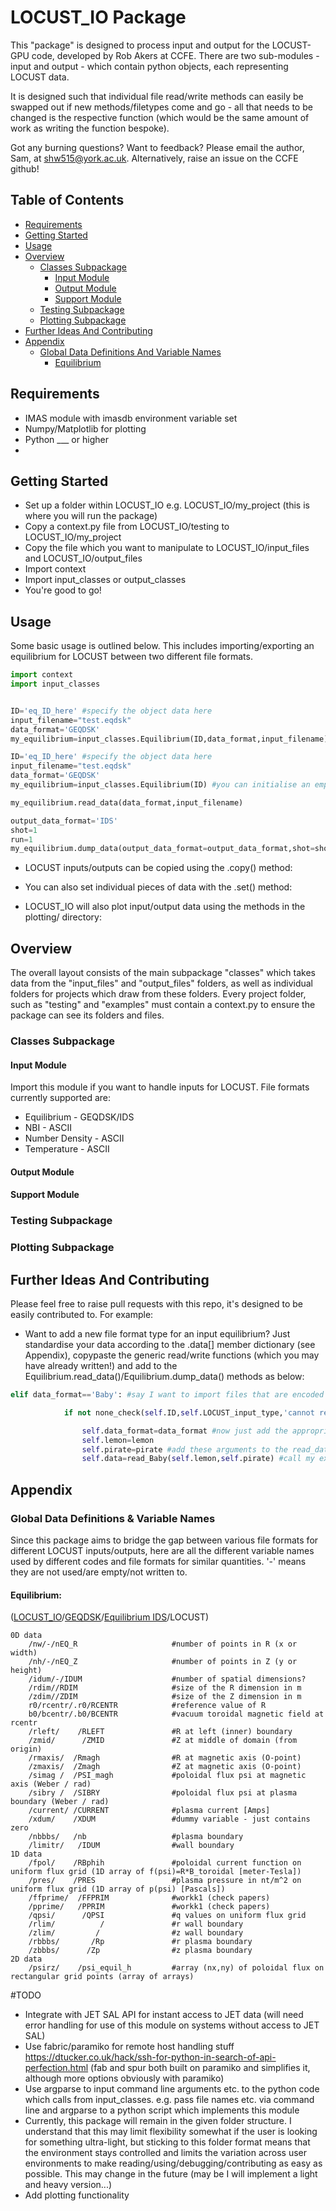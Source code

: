 # LOCUST_IO Package

This "package" is designed to process input and output for the LOCUST-GPU code, developed by Rob Akers at CCFE. There are two sub-modules - input and output - which contain python objects, each representing LOCUST data.

It is designed such that individual file read/write methods can easily be swapped out if new methods/filetypes come and go - all that needs to be changed is the respective function (which would be the same amount of work as writing the function bespoke).


Got any burning questions? Want to feedback? Please email the author, Sam, at shw515@york.ac.uk. Alternatively, raise an issue on the CCFE github!


Table of Contents
-----------------

* [Requirements](#requirements)
* [Getting Started](#getting-started)
* [Usage](#usage)
* [Overview](#overview)
	* [Classes Subpackage](#classes-subpackage)
		* [Input Module](#input-module)
		* [Output Module](#output-module)
	  	* [Support Module](#support-module)
	* [Testing Subpackage](#testing-subpackage)
	* [Plotting Subpackage](#plotting-subpackage)
* [Further Ideas And Contributing](#further-ideas-and-contributing)
* [Appendix](#appendix)
	* [Global Data Definitions And Variable Names](#global-data-definitions-and-variable-names)
		* [Equilibrium](#equilibrium)



## Requirements

* IMAS module with imasdb environment variable set
* Numpy/Matplotlib for plotting
* Python ___ or higher
*






## Getting Started

* Set up a folder within LOCUST_IO e.g. LOCUST_IO/my_project (this is where you will run the package)
* Copy a context.py file from LOCUST_IO/testing to LOCUST_IO/my_project
* Copy the file which you want to manipulate to LOCUST_IO/input_files and LOCUST_IO/output_files
* Import context
* Import input_classes or output_classes
* You're good to go!


## Usage

Some basic usage is outlined below. This includes importing/exporting an equilibrium for LOCUST between two different file formats.

```python
import context
import input_classes


ID='eq_ID_here' #specify the object data here
input_filename="test.eqdsk"
data_format='GEQDSK'
my_equilibrium=input_classes.Equilibrium(ID,data_format,input_filename) #my_equilibrium now holds all the data in one object
```

```python
ID='eq_ID_here' #specify the object data here
input_filename="test.eqdsk"
data_format='GEQDSK'
my_equilibrium=input_classes.Equilibrium(ID) #you can initialise an empty equilibrium this way! (must always specify an ID) fill later with the read_dat() method

my_equilibrium.read_data(data_format,input_filename)

output_data_format='IDS'
shot=1
run=1
my_equilibrium.dump_data(output_data_format=output_data_format,shot=shot,run=run)
```


* LOCUST inputs/outputs can be copied using the .copy() method:

* You can also set individual pieces of data with the .set() method:

* LOCUST_IO will also plot input/output data using the methods in the plotting/ directory:









## Overview

The overall layout consists of the main subpackage "classes" which takes data from the "input_files" and "output_files" folders, as well as individual folders for projects which draw from these folders. Every project folder, such as "testing" and "examples" must contain a context.py to ensure the package can see its folders and files. 

### Classes Subpackage

#### Input Module

Import this module if you want to handle inputs for LOCUST. File formats currently supported are:

* Equilibrium - GEQDSK/IDS
* NBI - ASCII
* Number Density - ASCII
* Temperature - ASCII

#### Output Module

#### Support Module


### Testing Subpackage

### Plotting Subpackage




## Further Ideas And Contributing

Please feel free to raise pull requests with this repo, it's designed to be easily contributed to. For example:

* Want to add a new file format type for an input equilibrium? Just standardise your data according to the .data[] member dictionary (see Appendix), copypaste the generic read/write functions (which you may have already written!) and add to the Equilibrium.read_data()/Equilibrium.dump_data() methods as below:

```python
elif data_format=='Baby': #say I want to import files that are encoded in the well-known Baby format, which requires a input_lemon and a pirate_tag

            if not none_check(self.ID,self.LOCUST_input_type,'cannot read_data from Baby format - lemon and pirate required\n',input_lemon,pirate_tag) #include a safety check 

                self.data_format=data_format #now just add the appropriate member data 
                self.lemon=lemon
                self.pirate=pirate #add these arguments to the read_data() argument list too
                self.data=read_Baby(self.lemon,self.pirate) #call my external read_Baby function
```





## Appendix

### Global Data Definitions & Variable Names

Since this package aims to bridge the gap between various file formats for different LOCUST inputs/outputs, here are all the different variable names used by different codes and file formats for similar quantities. '-' means they are not used/are empty/not written to.

#### Equilibrium:

([LOCUST_IO](https://github.com/armoured-moose/LOCUST_IO)/[GEQDSK](http://nstx.pppl.gov/nstx/Software/Applications/a-g-file-variables.txt)/[Equilibrium IDS](https://portal.iter.org/departments/POP/CM/IMDesign/Data%20Model/CI/imas-3.7.3/equilibrium.html)/LOCUST)

    0D data
        /nw/-/nEQ_R            			#number of points in R (x or width)
        /nh/-/nEQ_Z            			#number of points in Z (y or height)
        /idum/-/IDUM          			#number of spatial dimensions?
        /rdim//RDIM         			#size of the R dimension in m
        /zdim//ZDIM         			#size of the Z dimension in m
        r0/rcentr/.r0/RCENTR      		#reference value of R
        b0/bcentr/.b0/BCENTR     		#vacuum toroidal magnetic field at rcentr
        /rleft/    /RLEFT     			#R at left (inner) boundary
        /zmid/      /ZMID    			#Z at middle of domain (from origin)
        /rmaxis/  /Rmagh      			#R at magnetic axis (O-point)
        /zmaxis/  /Zmagh      			#Z at magnetic axis (O-point)
        /simag /  /PSI_magh      		#poloidal flux psi at magnetic axis (Weber / rad)
        /sibry /  /SIBRY      			#poloidal flux psi at plasma boundary (Weber / rad)
        /current/ /CURRENT      		#plasma current [Amps]   
        /xdum/    /XDUM      			#dummy variable - just contains zero
        /nbbbs/   /nb      				#plasma boundary
        /limitr/   /IDUM     			#wall boundary
    1D data
        /fpol/    /RBphih      			#poloidal current function on uniform flux grid (1D array of f(psi)=R*B_toroidal [meter-Tesla])
        /pres/    /PRES      			#plasma pressure in nt/m^2 on uniform flux grid (1D array of p(psi) [Pascals])
        /ffprime/  /FFPRIM     			#workk1 (check papers)
        /pprime/   /PPRIM     			#workk1 (check papers)
        /qpsi/      /QPSI    			#q values on uniform flux grid
        /rlim/          /				#r wall boundary
        /zlim/         / 				#z wall boundary
        /rbbbs/       /Rp  				#r plasma boundary
        /zbbbs/      /Zp   				#z plasma boundary
    2D data
        /psirz/    /psi_equil_h     	#array (nx,ny) of poloidal flux on rectangular grid points (array of arrays)   


#TODO

* Integrate with JET SAL API for instant access to JET data (will need error handling for use of this module on systems without access to JET SAL)
* Use fabric/paramiko for remote host handling stuff https://dtucker.co.uk/hack/ssh-for-python-in-search-of-api-perfection.html (fab and spur both built on paramiko and simplifies it, although more options obviously with paramiko)
* Use argparse to input command line arguments etc. to the python code which calls from input_classes. e.g. pass file names etc. via command line and argparse to a python script which implements this module
* Currently, this package will remain in the given folder structure. I understand that this may limit flexibility somewhat if the user is looking for something ultra-light, but sticking to this folder format means that the environment stays controlled and limits the variation across user environments to make reading/using/debugging/contributing as easy as possible. This may change in the future (may be I will implement a light and heavy version...)
* Add plotting functionality